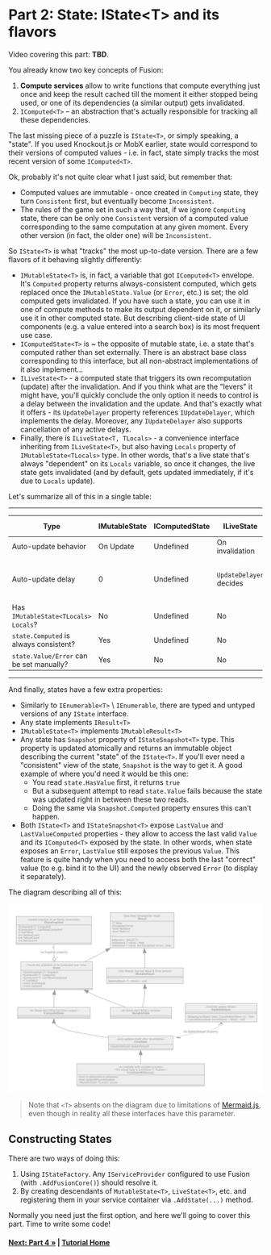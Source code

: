 # Part 2: State: IState&lt;T&gt; and its flavors

Video covering this part: **TBD**.

You already know two key concepts of Fusion:
1. **Compute services** allow to write functions that compute everything just
   once and keep the result cached till the moment it either stopped being used,
   or one of its dependencies (a similar output) gets invalidated.
2. `IComputed<T>` &ndash; an abstraction that's actually responsible for 
   tracking all these dependencies.

The last missing piece of a puzzle is `IState<T>`, or simply speaking, 
a "state". If you used Knockout.js or MobX earlier, state would correspond
to their versions of computed values - i.e. in fact, state simply tracks
the most recent version of some `IComputed<T>`.

Ok, probably it's not quite clear what I just said, but remember that:
- Computed values are immutable - once created in `Computing` state,
  they turn `Consistent` first, but eventually become `Inconsistent`.
- The rules of the game set in such a way that, if we ignore `Computing`
  state, there can be only one `Consistent` version of a computed value corresponding to the same computation at any given moment. 
  Every other version (in fact, the older one) will be `Inconsistent`.

So `IState<T>` is what "tracks" the most up-to-date version. There are a few flavors of it behaving slightly differently:
- `IMutableState<T>` is, in fact, a variable that got `IComputed<T>` envelope.
  It's `Computed` property returns always-consistent computed, which gets
  replaced once the `IMutableState.Value` (or `Error`, etc.) is set;
  the old computed gets invalidated. 
  If you have such a state, you can use it in one of compute methods
  to make its output dependent on it, or similarly use it in other 
  computed state. But describing client-side state of UI components (e.g. 
  a value entered into a search box) is its most frequent use case.
- `IComputedState<T>` is ~ the opposite of mutable state, i.e. a state
  that's computed rather than set externally. There is an abstract base
  class corresponding to this interface, but all non-abstract 
  implementations of it also implement...
- `ILiveState<T>` - a computed state that triggers its own recomputation 
  (update) after the invalidation. And if you think what are the "levers"
  it might have, you'll quickly conclude the only option it needs to control
  is a delay between the invalidation and the update. And that's exactly
  what it offers - its `UpdateDelayer` property references `IUpdateDelayer`,
  which implements the delay. Moreover, any `IUpdateDelayer` also supports
  cancellation of any active delays.
- Finally, there is `ILiveState<T, TLocals>` - a convenience interface
  inheriting from `ILiveState<T>`, but also having `Locals` property of
  `IMutableState<TLocals>` type. In other words, that's a live state
  that's always "dependent" on its `Locals` variable, so once it changes,
  the live state gets invalidated (and by default, gets updated immediately,
  if it's due to `Locals` update).

Let's summarize all of this in a single table:

---

| Type                                   | IMutableState<T> | IComputedState<T> | ILiveState<T>         | ILiveState<T, TLocals>                                                     |
|----------------------------------------|------------------|-------------------|-----------------------|----------------------------------------------------------------------------|
| Auto-update behavior                   | On Update        | Undefined         | On invalidation       | On invalidation                                                            |
| Auto-update delay                      | 0                | Undefined         | `UpdateDelayer` decides | `UpdateDelayer` decides; `0` on setting `Locals` if `UpdateOnLocalsUpdate == true` |
| Has `IMutableState<TLocals> Locals`?     | No               | Undefined         | No                    | Yes                                                                        |
| `state.Computed` is always consistent?   | Yes              | Undefined         | No                    | No                                                                         |
| `state.Value/Error` can be set manually? | Yes              | No                | No                    | No                                                                         |

---

And finally, states have a few extra properties:
- Similarly to `IEnumerable<T>` \ `IEnumerable`, there are typed
  and untyped versions of any `IState` interface.
- Any state implements `IResult<T>`
- `IMutableState<T>` implements `IMutableResult<T>`
- Any state has `Snapshot` property of `IStateSnapshot<T>` type.
  This property is updated atomically and returns an immutable object describing the current "state" of the `IState<T>`. If you'll
  ever need a "consistent" view of the state, `Snapshot` is
  the way to get it. A good example of where you'd need it would be
  this one: 
  - You read `state.HasValue` first, it returns `true`
  - But a subsequent attempt to read `state.Value` fails because
    the state was updated right in between these two reads.
  - Doing the same via `Snapshot.Computed` property ensures 
    this can't happen.
- Both `IState<T>` and `IStateSnapshot<T>` expose
  `LastValue` and `LastValueComputed` properties - they
  allow to access the last valid `Value` and its `IComputed<T>` 
  exposed by the state. In other words, when state exposes
  an `Error`, `LastValue` still exposes the previous `Value`.
  This feature is quite handy when you need to access both 
  the last "correct" value (to e.g. bind it to the UI) 
  and the newly observed `Error` (to display it separately).

The diagram describing all of this:

![](./img/IState-Classes.jpg)

> Note that `<T>` absents on the diagram due to limitations of 
> [Mermaid.js](https://mermaid-js.github.io/mermaid/#/), 
> even though in reality all these interfaces have this parameter.

## Constructing States ##

There are two ways of doing this:
1. Using `IStateFactory`. Any `IServiceProvider` configured to use
   Fusion (with `.AddFusionCore()`) should resolve it.
2. By creating descendants of `MutableState<T>`, `LiveState<T>`, etc.
   and registering them in your service container via `.AddState(...)`
   method.
   
Normally you need just the first option, and here we'll going to 
cover this part. Time to write some code!



#### [Next: Part 4 &raquo;](./Part04.md) | [Tutorial Home](./README.md)

